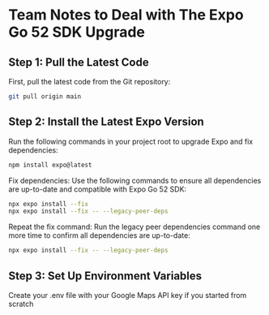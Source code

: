 # Team Notes to Deal with The Expo Go 52 SDK Upgrade

## Step 1: Pull the Latest Code

First, pull the latest code from the Git repository:

```bash
git pull origin main
```

## Step 2: Install the Latest Expo Version

Run the following commands in your project root to upgrade Expo and fix dependencies:

```bash
npm install expo@latest
```

Fix dependencies: Use the following commands to ensure all dependencies are up-to-date and compatible with Expo Go 52 SDK:

```bash
npx expo install --fix
npx expo install --fix -- --legacy-peer-deps
```

Repeat the fix command: Run the legacy peer dependencies command one more time to confirm all dependencies are up-to-date:

```bash
npx expo install --fix -- --legacy-peer-deps
```

## Step 3: Set Up Environment Variables

Create your .env file with your Google Maps API key if you started from scratch
